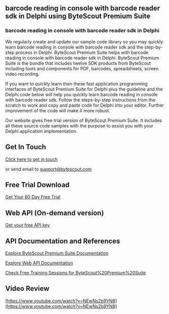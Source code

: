 ## barcode reading in console with barcode reader sdk in Delphi using ByteScout Premium Suite

### barcode reading in console with barcode reader sdk in Delphi

We regularly create and update our sample code library so you may quickly learn barcode reading in console with barcode reader sdk and the step-by-step process in Delphi. ByteScout Premium Suite helps with barcode reading in console with barcode reader sdk in Delphi. ByteScout Premium Suite is the bundle that includes twelve SDK products from ByteScout including tools and components for PDF, barcodes, spreadsheets, screen video recording.

If you want to quickly learn then these fast application programming interfaces of ByteScout Premium Suite for Delphi plus the guideline and the Delphi code below will help you quickly learn barcode reading in console with barcode reader sdk. Follow the steps-by-step instructions from the scratch to work and copy and paste code for Delphi into your editor. Further improvement of the code will make it more robust.

Our website gives free trial version of ByteScout Premium Suite. It includes all these source code samples with the purpose to assist you with your Delphi application implementation.

## Get In Touch

[Click here to get in touch](https://bytescout.zendesk.com/hc/en-us/requests/new?subject=ByteScout%20Premium%20Suite%20Question)

or send email to [support@bytescout.com](mailto:support@bytescout.com?subject=ByteScout%20Premium%20Suite%20Question) 

## Free Trial Download

[Get Your 60 Day Free Trial](https://bytescout.com/download/web-installer?utm_source=github-readme)

## Web API (On-demand version)

[Get your free API key](https://pdf.co/documentation/api?utm_source=github-readme)

## API Documentation and References

[Explore ByteScout Premium Suite Documentation](https://bytescout.com/documentation/index.html?utm_source=github-readme)

[Explore Web API Documentation](https://pdf.co/documentation/api?utm_source=github-readme)

[Check Free Training Sessions for ByteScout%20Premium%20Suite](https://academy.bytescout.com/)

## Video Review

[https://www.youtube.com/watch?v=NEwNs2b9YN8](https://www.youtube.com/watch?v=NEwNs2b9YN8)